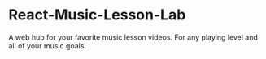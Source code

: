 # React-Music-Lesson-Lab
A web hub for your favorite music lesson videos. For any playing level and all of your music goals.
